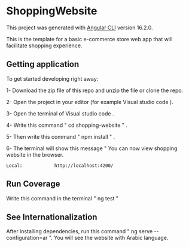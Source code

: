 # ShoppingWebsite

This project was generated with [Angular CLI](https://github.com/angular/angular-cli) version 16.2.0.

This is the template for a basic e-commerce store web app that will facilitate shopping experience.

 ## Getting application

To get started developing right away:

1- Download the zip file of this repo and unzip the file or clone the repo.

2- Open the project in your editor (for example Visual studio code ).

3- Open the terminal of Visual studio code .

4- Write this command " cd shopping-website " .

5- Then write this command " npm install " .

6- The terminal will show this message " 
  You can now view shopping website in the browser.

    Local:            http://localhost:4200/

 ## Run Coverage 
  Write this command in the terminal " ng test "

 ## See Internationalization
  After installing dependencies, run this command " ng serve --configuration=ar ".
  You will see the website with Arabic language.
